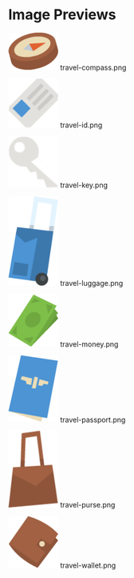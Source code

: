 # Image Previews

<img src="travel-compass.png" width="100" /> travel-compass.png<br>

<img src="travel-id.png" width="100" /> travel-id.png<br>

<img src="travel-key.png" width="100" /> travel-key.png<br>

<img src="travel-luggage.png" width="100" /> travel-luggage.png<br>

<img src="travel-money.png" width="100" /> travel-money.png<br>

<img src="travel-passport.png" width="100" /> travel-passport.png<br>

<img src="travel-purse.png" width="100" /> travel-purse.png<br>

<img src="travel-wallet.png" width="100" /> travel-wallet.png<br>


